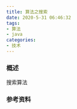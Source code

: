```yaml
---
title: 算法之搜索
date: 2020-5-31 06:46:32
tags:
- 算法
- java
categories:
- 技术
---
```


### 概述

搜索算法



<!-- more -->



### 参考资料

